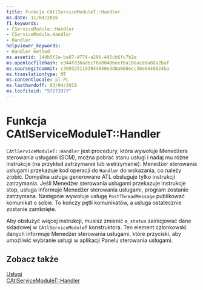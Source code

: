 ```yaml
---
title: Funkcja CAtlServiceModuleT::Handler
ms.date: 11/04/2016
f1_keywords:
- CServiceModule::Handler
- CServiceModule.Handler
- Handler
helpviewer_keywords:
- Handler method
ms.assetid: 14db5f2a-be87-4774-a296-445cb6fc7b2e
ms.openlocfilehash: e344fd36ad6c70a80486eef6a10eacd8a88a2baf
ms.sourcegitcommit: c3093251193944840e3d0a068ecc30e6449624ba
ms.translationtype: MT
ms.contentlocale: pl-PL
ms.lasthandoff: 03/04/2019
ms.locfileid: "57273377"
---
```

# <a name="catlservicemodulethandler-function"></a>Funkcja CAtlServiceModuleT::Handler

`CAtlServiceModuleT::Handler` jest procedury, która wywołuje Menedżera sterowania usługami (SCM), można pobrać stanu usługi i nadaj mu różne instrukcje (na przykład zatrzymanie lub wstrzymanie). Menedżer sterowania usługami przekazuje kod operacji do `Handler` do wskazania, co należy zrobić. Domyślna usługa generowane ATL obsługuje tylko instrukcji zatrzymania. Jeśli Menedżer sterowania usługami przekazuje instrukcje stop, usługa informuje Menedżer sterowania usługami, program zostanie zatrzymana. Następnie wywołuje usługę `PostThreadMessage` publikować komunikat o sobie. To kończy pętli komunikatów, a usługa ostatecznie zostanie zamknięte.

Aby obsłużyć więcej instrukcji, musisz zmienić `m_status` zainicjować dane składowej w `CAtlServiceModuleT` konstruktora. Ten element członkowski danych informuje Menedżer sterowania usługami, które przyciski, aby umożliwić wybranie usługi w aplikacji Panelu sterowania usługami.

## <a name="see-also"></a>Zobacz także

[Usługi](../atl/atl-services.md)<br/>
[CAtlServiceModuleT::Handler](../atl/reference/catlservicemodulet-class.md#handler)
